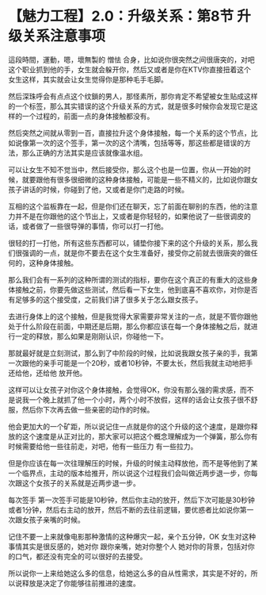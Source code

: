 # 【魅力工程】2.0：升级关系：第8节 升级关系注意事项

這段時間，運動，嗯，壞無製的 憎怯 合身，比如说你很突然之间很唐突的，对吧 这个职业抓到他的手，女生就会躲开你，然后又或者是你在KTV你直接扭着这个女生这样，其实就会让女生觉得你是那种毛手毛脚。

然后深珠呼会有点点这个纹鎖的男人，那怪素所，那你肯定不希望被女生贴成这样的一个标签，那么其实错误的这个升级关系的方式，就是很多时候你会发现它是这样的一个过程的，前面一点的身体接触都没有。

然后突然之间就从零到一百，直接拉升这个身体接触，每一个关系的这个节点，比如说像第一次的这个签手，第一次的这个清嘴，包括等等，那这些都是错误的方法，那么正确的方法其实是应该就像温水组。

可以让女生不知不觉当中，然后接受你，那么这个也是一位置，你从一开始的时候，就要跟他有很多很细微的这种身体接触，可能是一些不精义的，比如说你跟女孩子讲话的时候，你碰到了他，又或者是你门走路的时候。

互相的这个监板靠在一起，但是你们还在聊天，忘了前面在聊别的东西，他的注意力并不是在你跟他的这个节出上，又或者是你轻轻的，如果他说了一些很调皮的话，或者做了一些很导弹的事情，你可以打一打他。

很轻的打一打他，所有这些东西都可以，铺垫你接下来的这个升级的关系，那么我们很强调的一点，就是你不要去在这个女生准备好，接受你之前就去很唐突的做任何的，这种身体接触。

那么我们会有一系列的这种所谓的测试的指标，要你在这个真正的有重大的这些身体接触之前，你要先做这些测试，然后看一下女生，他到底喜不喜欢你，对你是否有足够多的这个接受度，之前我们讲了很多关于怎么跟女孩子。

去进行身体上的这个接触，但是我觉得大家需要非常关注的一点，就是不管你跟他处于什么阶段在前面，中期还是后期，那么你都应该在每一个身体接触之后，就进行一定的释放，那么如果是刚刚认识，你碰他一下。

那就最好就是立刻测试，那么到了中阶段的时候，比如说我跟女孩子亲的手，我第一次跟他的亲手可能是一个20秒，或者10秒钟，不要太长，然后我就主动地把手还给他，还给他 放开他。

这样可以让女孩子对你这个身体接触，会觉得OK，你没有那么强的需求感，而不是说我一个晚上就抓了他一个小时，两个小时不放假，这样的话会让女孩子很不舒服，然后你下次再去做一些亲密的动作的时候。

他会更加大的一个矿距，所以说记住一点就是你的这个升级的这个速度，是跟你释放的这个速度是从正对比的，那大家可以把这个概念理解成为一个弹簧，那么你有时候需要给他一些往前走，对吧，他有一些压力 有一些拉力。

但是你应该在每一次往理解压的时候，升级的时候主动释放他，而不是等他到了某一个临界点，主动的版本给推开，所以说这个过程我们会叫做近两步退一步，你每次跟这个女孩子的关系就是近两步退一步。

每次签手 第一次签手可能是10秒钟，然后你主动的放开，然后下次可能是30秒钟或者1分钟，然后右主动的放开，然后不断的去往前逻辑，要优惑者比如说你第一次跟女孩子亲嘴的时候。

记住不要一上来就像电影那种激情的这种爆灾一起，亲个五分钟，OK 女生对这种事情其实是很反感的，她对你 跟你亲嘴，她对你整个人 她对你的背景，包括对你的口气，都还没有完全的可以很好的去接受。

所以说你一上来给她这么多的信息，给她这么多的自从性需求，其实是不好的，所以说释放是决定了你能够往前推进的速度。